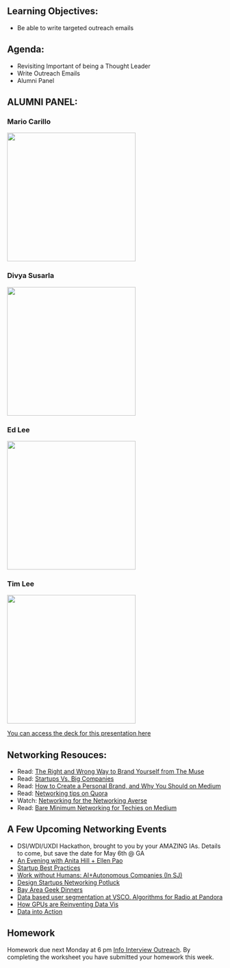 
## Learning Objectives:

* Be able to write targeted outreach emails 


## Agenda:


* Revisiting Important of being a Thought Leader
* Write Outreach Emails
* Alumni Panel

## ALUMNI PANEL:


### Mario Carillo 
<img src= "https://snag.gy/tOQDWf.jpg" width=300> 

### Divya Susarla
<img src= "https://snag.gy/dp5ClH.jpg" width=300> 


### Ed Lee
<img src= "https://snag.gy/SE2QlB.jpg" width=300> 


### Tim Lee
<img src= "https://snag.gy/rUWvjp.jpg" width=300> 


[You can access the deck for this presentation here](https://drive.google.com/drive/u/0/folders/0B0064c2S1aVMZE1aT3FJTWQ2c3c) 

## Networking Resouces:

* Read: [The Right and Wrong Way to Brand Yourself from The Muse](https://www.themuse.com/advice/unemployed-the-right-and-wrong-way-to-brand-yourself) 
* Read: [Startups Vs. Big Companies](https://medium.com/the-year-of-the-looking-glass/start-ups-versus-big-companies-f275800e78e5)
* Read: [How to Create a Personal Brand, and Why You Should on Medium](https://medium.com/@WebdesignerDepot/how-to-create-a-personal-brand-and-why-you-should-cb5a8583e76d)
* Read: [Networking tips on Quora](https://www.quora.com/Im-a-little-bit-shy-but-need-to-learn-how-to-network-What-are-some-tips-to-network-effectively-in-a-conference-full-of-people-I-dont-know)
* Watch: [Networking for the Networking Averse](http://ed.ted.com/lessons/networking-for-the-networking-averse-lisa-green-chau)
* Read: [Bare Minimum Networking for Techies on Medium](https://medium.com/tarah-wheeler-van-vlack/bare-minimum-networking-for-techies-cc9c3e38ed91)




## A Few Upcoming Networking Events 
* DSI/WDI/UXDI Hackathon, brought to you by your AMAZING IAs. Details to come, but save the date for May 6th @ GA
* [An Evening with Anita Hill + Ellen Pao](http://www.kaporcenter.org/event/an-evening-with-anita-hill-ellen-pao/)
* [Startup Best Practices](https://generalassemb.ly/education/startup-from-the-bottom/san-francisco/34391)
* [Work without Humans: AI+Autonomous Companies (In SJ)](https://generalassemb.ly/education/work-without-humans-ai-and-autonomous-companies-ft-autodidactic-i)
* [Design Startups Networking Potluck](https://generalassemb.ly/education/design-startups-networking-potluck)
* [Bay Area Geek Dinners](http://bayareagirlgeekdinners.com/?mc_cid=42ad10295b&mc_eid=b90e4168ce)
* [Data based user segmentation at VSCO. Algorithms for Radio at Pandora](https://www.meetup.com/Data-Mining/events/238442622/)
* [How GPUs are Reinventing Data Vis](https://www.eventbrite.com/e/how-gpus-are-reinventing-data-visualization-tickets-33069058444?aff=es2)
* [Data into Action](https://www.eventbrite.com/e/data-to-action-san-francisco-tickets-31980839552?aff=es2)


## Homework
Homework due next Monday at 6 pm [Info Interview Outreach](https://docs.google.com/forms/d/e/1FAIpQLSdr67IZC1ZnD-9g-4adUdV1GfUyajny-I4u_2TME3idm9wETA/viewform). By completing the worksheet you have submitted your homework this week.

